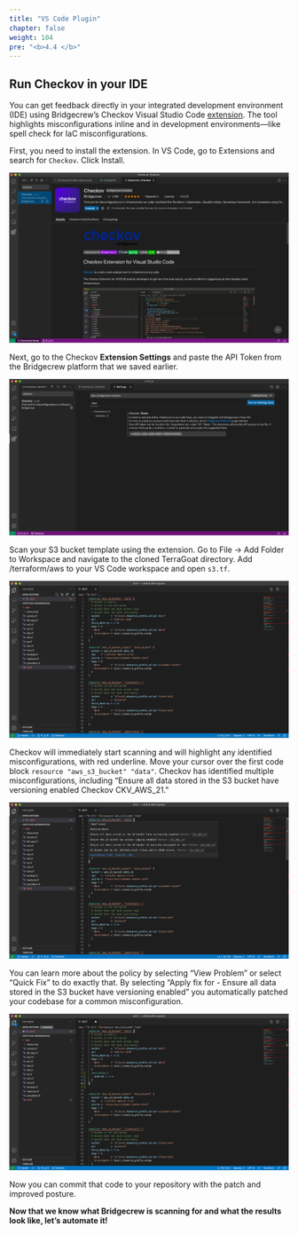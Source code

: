 ```yaml
---
title: "VS Code Plugin"
chapter: false
weight: 104
pre: "<b>4.4 </b>"
---
```


## Run Checkov in your IDE

You can get feedback directly in your integrated development environment (IDE) using Bridgecrew’s Checkov Visual Studio Code [extension](https://marketplace.visualstudio.com/items?itemName=Bridgecrew.checkov). The tool highlights misconfigurations inline and in development environments—like spell check for IaC misconfigurations.

First, you need to install the extension. In VS Code, go to Extensions and search for `Checkov`. Click Install.

![Install plugin](images/vs_code1.png "Install plugin")

Next, go to the Checkov **Extension Settings** and paste the API Token from the Bridgecrew platform that we saved earlier.

![Add API key](images/vs_code2.png "Add API key")

Scan your S3 bucket template using the extension. Go to File -> Add Folder to Workspace and navigate to the cloned TerraGoat directory. Add /terraform/aws to your VS Code workspace and open `s3.tf`.

![See the scan results](images/vs_code3.png "See the scan results")

Checkov will immediately start scanning and will highlight any identified misconfigurations, with red underline. Move your cursor over the first code block `resource "aws_s3_bucket" "data"`. Checkov has identified multiple misconfigurations, including “Ensure all data stored in the S3 bucket have versioning enabled Checkov CKV_AWS_21."

![List the policies and fixes](images/vs_code4.png "List the policies and fixes")

You can learn more about the policy by selecting “View Problem” or select “Quick Fix” to do exactly that. By selecting “Apply fix for - Ensure all data stored in the S3 bucket have versioning enabled” you automatically patched your codebase for a common misconfiguration.

![Remediation lines added automatically](images/vs_code5.png "Remediation lines added automatically")

Now you can commit that code to your repository with the patch and improved posture.

**Now that we know what Bridgecrew is scanning for and what the results look like, let’s automate it!**